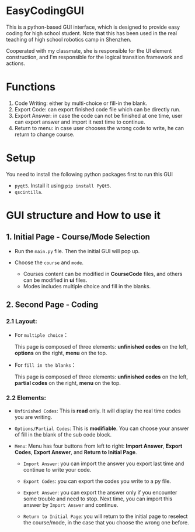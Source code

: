 # EasyCodingGUI
This is a python-based GUI interface, which is designed to provide easy coding for high school student. Note that this has been used in the real teaching of high school robotics camp in Shenzhen.

Cooperated with my classmate, she is responsible for the UI element construction, and I'm responsible for the logical transition framework and actions.

# Functions
1. Code Writing: either by multi-choice or fill-in the blank.
2. Export Code: can export finished code file which can be directly run.
3. Export Answer: in case the code can not be finished at one time, user can export answer and import it next time to continue.
4. Return to menu: in case user chooses the wrong code to write, he can return to change course.

# Setup
You need to install the following python packages first to run this GUI
  * `pyqt5`. Install it using `pip install PyQt5`.
  * `qscintilla`.
  

# GUI structure and How to use it
## 1. Initial Page - Course/Mode Selection
- Run the `main.py` file. Then the initial GUI will pop up.

- Choose the `course` and `mode`. 
    * Courses content can be modified in **CourseCode** files, and others can be modified in **ui** files. 
    * Modes includes multiple choice and fill in the blanks.


## 2. Second Page - Coding 
  ### 2.1 Layout:
  - For `multiple choice`：
  
      This page is composed of three elements: **unfinished codes** on the left, **options** on the right, **menu** on the top.

  - For `fill in the blanks`：
  
      This page is composed of three elements: **unfinished codes** on the left, **partial codes** on the right, **menu** on the top.
  
  ### 2.2 Elements:
  - `Unfinished Codes`:
  This is **read** only. It will display the real time codes you are writing.
 
  - `Options/Partial Codes`: 
  This is **modifiable**. You can choose your answer of fill in the blank of the sub code block.
  
  - `Menu`:
  Menu has four buttons from left to right: **Import Answer**, **Export Codes**, **Export Answer**, and **Return to Initial Page**.
  
    * `Import Answer`: you can import the answer you export last time and continue to write your code.
  
    * `Export Codes`: you can export the codes you write to a py file.
  
    * `Export Answer`: you can export the answer only if you encounter some trouble and need to stop. Next time, you can import this answer by `Import Answer` and continue.
  
    * `Return to Initial Page`: you will return to the initial page to reselect the course/mode, in the case that you choose the wrong one before.
